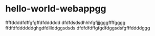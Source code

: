 # hello-world-webappgg
ffffddddfdffgfgffdfdddddd
dfdfdsdsdhhhfgfjjjgggffffgggg
ffdfdfddddddghgdfdlllddggsdsds
dfdfdfdffgfgdfdggsdsfgfffddddggg
